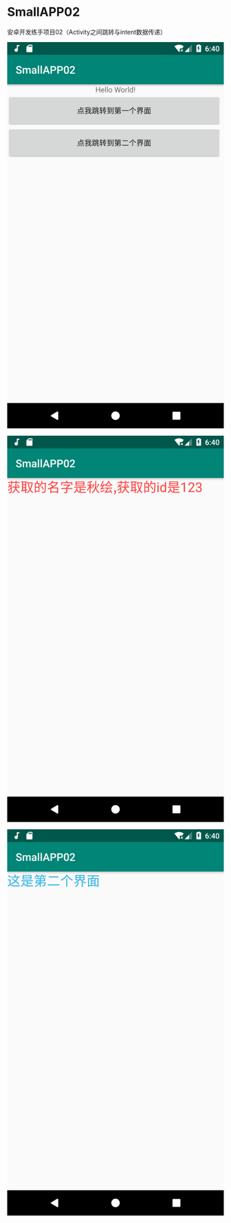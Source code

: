 ﻿# SmallAPP02
 安卓开发练手项目02（Activity之间跳转与intent数据传递）

![截图1](./Screenshot_1566196809.png)

![截图2](./Screenshot_1566196813.png)

![截图3](./Screenshot_1566196817.png)
